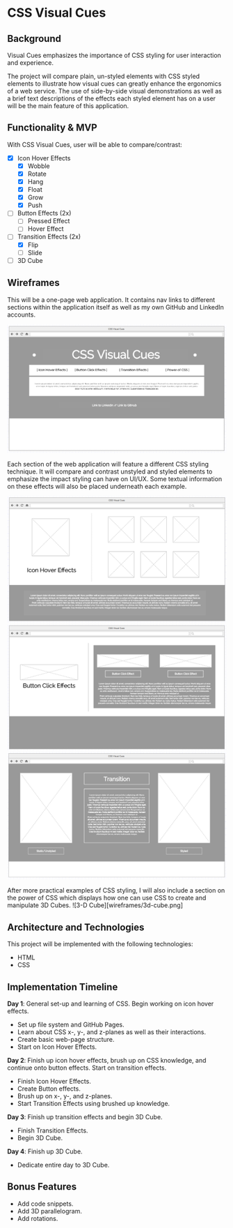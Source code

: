 # CSS Visual Cues
## Background
Visual Cues emphasizes the importance of CSS styling for user interaction and experience.

The project will compare plain, un-styled elements with CSS styled elements to illustrate how visual cues can greatly enhance the ergonomics of a web service. The use of side-by-side visual demonstrations as well as a brief text descriptions of the effects each styled element has on a user will be the main feature of this application.

## Functionality & MVP
With CSS Visual Cues, user will be able to compare/contrast:
- [x] Icon Hover Effects
  - [x] Wobble
  - [x] Rotate
  - [X] Hang
  - [x] Float
  - [x] Grow
  - [x] Push
- [ ] Button Effects (2x)
  - [ ] Pressed Effect
  - [ ] Hover Effect
- [ ] Transition Effects (2x)
  - [x] Flip
  - [ ] Slide
- [ ] 3D Cube

## Wireframes
This will be a one-page web application. It contains nav links to different sections within the application itself as well as my own GitHub and LinkedIn accounts.

![Landing Page](wireframes/landing.png)

Each section of the web application will feature a different CSS styling technique. It will compare and contrast unstyled and styled elements to emphasize the impact styling can have on UI/UX. Some textual information on these effects will also be placed underneath each example.

![Icon Hover Effects](wireframes/icon-hover-effects.png)
![Button Effects](wireframes/button-click-effects.png)
![Transition Effects](wireframes/transition-effects.png)

After more practical examples of CSS styling, I will also include a section on the power of CSS which displays how one can use CSS to create and manipulate 3D Cubes.
![3-D Cube][wireframes/3d-cube.png]

## Architecture and Technologies
This project will be implemented with the following technologies:
- HTML
- CSS

## Implementation Timeline
**Day 1**: General set-up and learning of CSS. Begin working on icon hover effects.
  - Set up file system and GitHub Pages.
  - Learn about CSS x-, y-, and z-planes as well as their interactions.
  - Create basic web-page structure.
  - Start on Icon Hover Effects.

**Day 2**: Finish up icon hover effects, brush up on CSS knowledge, and continue onto button effects. Start on transition effects.
  - Finish Icon Hover Effects.
  - Create Button effects.
  - Brush up on x-, y-, and z-planes.
  - Start Transition Effects using brushed up knowledge.

**Day 3**: Finish up transition effects and begin 3D Cube.
  - Finish Transition Effects.
  - Begin 3D Cube.

**Day 4**: Finish up 3D Cube.
  - Dedicate entire day to 3D Cube.

## Bonus Features
- Add code snippets.
- Add 3D parallelogram.
- Add rotations.
